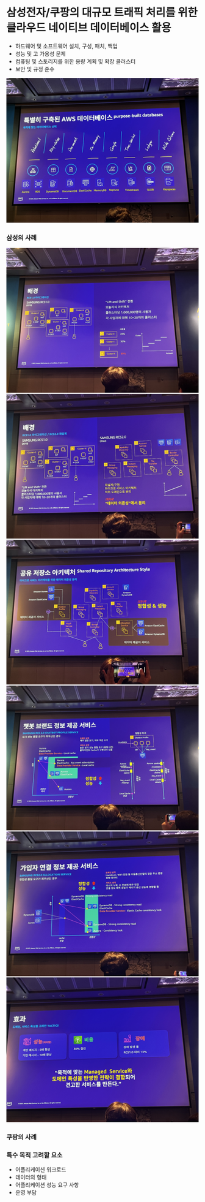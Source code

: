 # 삼성전자/쿠팡의 대규모 트래픽 처리를 위한 클라우드 네이티브 데이터베이스 활용
* 하드웨어 및 소프트웨어 설치, 구성, 패치, 백업
* 성능 및 고 가용성 문제
* 컴퓨팅 및 스토리지를 위한 용량 계획 및 확장 클러스터
* 보안 및 규정 준수


![](./static/IMG_3567.jpeg)

### 삼성의 사례
![](./static/IMG_3568.jpeg)
![](./static/IMG_3569.jpeg)
![](./static/IMG_3570.jpeg)
![](./static/IMG_3574.jpeg)
![](./static/IMG_3577.jpeg)
![](./static/IMG_3578.jpeg)

### 쿠팡의 사례

### 특수 목적 고려할 요소
* 어플리케이션 워크로드
* 데이터의 형태
* 어플리케이션 성능 요구 사항
* 운영 부담